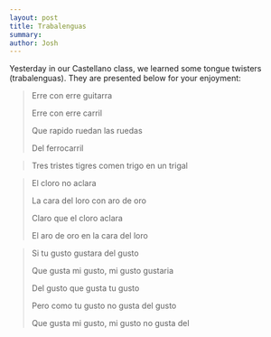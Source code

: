 ```yaml
---
layout: post
title: Trabalenguas
summary:
author: Josh
---
```


Yesterday in our Castellano class, we learned some tongue twisters
(trabalenguas). They are presented below for your enjoyment:

> Erre con erre guitarra
>
> Erre con erre carril
>
> Que rapido ruedan las ruedas
>
> Del ferrocarril


> Tres tristes tigres comen trigo en un trigal


> El cloro no aclara
>
> La cara del loro con aro de oro
>
> Claro que el cloro aclara
>
> El aro de oro en la cara del loro


> Si tu gusto gustara del gusto
>
> Que gusta mi gusto, mi gusto gustaria
>
> Del gusto que gusta tu gusto
>
> Pero como tu gusto no gusta del gusto
>
> Que gusta mi gusto, mi gusto no gusta del
>
